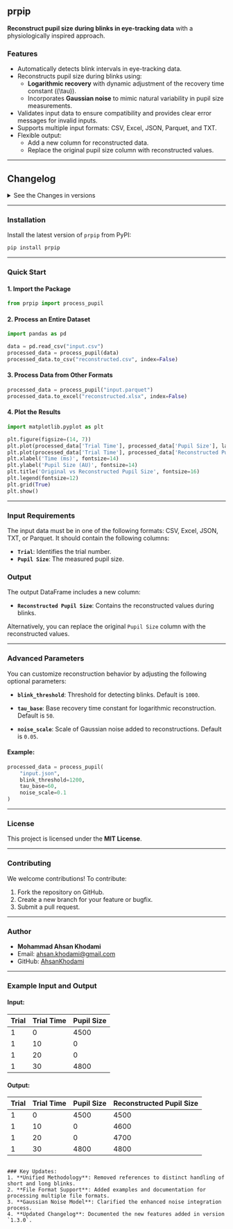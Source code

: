 
## **prpip**
**Reconstruct pupil size during blinks in eye-tracking data** with a physiologically inspired approach.

### **Features**
- Automatically detects blink intervals in eye-tracking data.
- Reconstructs pupil size during blinks using:
  - **Logarithmic recovery** with dynamic adjustment of the recovery time constant (\(\tau\)).
  - Incorporates **Gaussian noise** to mimic natural variability in pupil size measurements.
- Validates input data to ensure compatibility and provides clear error messages for invalid inputs.
- Supports multiple input formats: CSV, Excel, JSON, Parquet, and TXT.
- Flexible output:
  - Add a new column for reconstructed data.
  - Replace the original pupil size column with reconstructed values.

---

## **Changelog**

<details>
  <summary>See the Changes in versions</summary>

### **Version 0.0.post1**
- Initial release of `prpip`.
- Implemented logarithmic recovery for long blinks and linear blending for short blinks.
- Added stochastic variability to mimic natural pupil fluctuations.
- Supported batch processing of datasets and individual trials.

### **Version 1.1.0dev1 - Pre-Release**
- Enhanced noise scaling for long-blink reconstructions.
- Added advanced parameter customization (`tau`, `noise_scale`).
- Improved boundary smoothing for blink transitions.

### **Version 1.2.1**
- Introduced additional output format options.
- Optimized performance for large datasets.

### **Version 1.2.3**
- Added a check in `detect_blinks` to print a message when no blinks are detected in the trial data.
- Improved handling of floating-point time indices during pupil reconstruction, ensuring compatibility with non-integer time formats.
- Fixed minor bugs related to batch processing of trials.
- Improved error messages for invalid inputs, making debugging easier for users.

### **Version 1.3.0**
- Unified reconstruction method: removed distinctions between short and long blinks.
- Added support for multiple file formats: CSV, Excel, JSON, TXT, and Parquet.
- Incorporated comprehensive input validation to ensure consistent and robust data processing.
- Enhanced the Gaussian noise model for more realistic reconstruction.
- Optimized compatibility with `pandas` and modern data workflows.

</details>

---

### **Installation**
Install the latest version of `prpip` from PyPI:

```bash
pip install prpip
```

---

### **Quick Start**

#### **1. Import the Package**
```python
from prpip import process_pupil
```

#### **2. Process an Entire Dataset**
```python
import pandas as pd

data = pd.read_csv("input.csv")
processed_data = process_pupil(data)
processed_data.to_csv("reconstructed.csv", index=False)
```

#### **3. Process Data from Other Formats**
```python
processed_data = process_pupil("input.parquet")
processed_data.to_excel("reconstructed.xlsx", index=False)
```

#### **4. Plot the Results**
```python
import matplotlib.pyplot as plt

plt.figure(figsize=(14, 7))
plt.plot(processed_data['Trial Time'], processed_data['Pupil Size'], label='Original Pupil Size (with Blinks)', alpha=0.6)
plt.plot(processed_data['Trial Time'], processed_data['Reconstructed Pupil Size'], label='Reconstructed Pupil Size', linestyle='--')
plt.xlabel('Time (ms)', fontsize=14)
plt.ylabel('Pupil Size (AU)', fontsize=14)
plt.title('Original vs Reconstructed Pupil Size', fontsize=16)
plt.legend(fontsize=12)
plt.grid(True)
plt.show()
```

---

### **Input Requirements**
The input data must be in one of the following formats: CSV, Excel, JSON, TXT, or Parquet. It should contain the following columns:
- **`Trial`**: Identifies the trial number.
- **`Pupil Size`**: The measured pupil size.

### **Output**
The output DataFrame includes a new column:
- **`Reconstructed Pupil Size`**: Contains the reconstructed values during blinks.

Alternatively, you can replace the original `Pupil Size` column with the reconstructed values.

---

### **Advanced Parameters**
You can customize reconstruction behavior by adjusting the following optional parameters:

- **`blink_threshold`**:
  Threshold for detecting blinks. Default is `1000`.

- **`tau_base`**:
  Base recovery time constant for logarithmic reconstruction. Default is `50`.

- **`noise_scale`**:
  Scale of Gaussian noise added to reconstructions. Default is `0.05`.

#### Example:
```python
processed_data = process_pupil(
    "input.json",
    blink_threshold=1200,
    tau_base=60,
    noise_scale=0.1
)
```

---

### **License**
This project is licensed under the **MIT License**.

---

### **Contributing**
We welcome contributions! To contribute:
1. Fork the repository on GitHub.
2. Create a new branch for your feature or bugfix.
3. Submit a pull request.

---

### **Author**
- **Mohammad Ahsan Khodami**
- Email: [ahsan.khodami@gmail.com](mailto:ahsan.khodami@gmail.com)
- GitHub: [AhsanKhodami](https://github.com/AhsanKhodami)

---

### **Example Input and Output**
#### **Input:**
| Trial | Trial Time | Pupil Size |
|-------|------------|------------|
| 1     | 0          | 4500       |
| 1     | 10         | 0          |
| 1     | 20         | 0          |
| 1     | 30         | 4800       |

#### **Output:**
| Trial | Trial Time | Pupil Size | Reconstructed Pupil Size |
|-------|------------|------------|--------------------------|
| 1     | 0          | 4500       | 4500                    |
| 1     | 10         | 0          | 4600                    |
| 1     | 20         | 0          | 4700                    |
| 1     | 30         | 4800       | 4800                    |
```

### Key Updates:
1. **Unified Methodology**: Removed references to distinct handling of short and long blinks.
2. **File Format Support**: Added examples and documentation for processing multiple file formats.
3. **Gaussian Noise Model**: Clarified the enhanced noise integration process.
4. **Updated Changelog**: Documented the new features added in version `1.3.0`.
